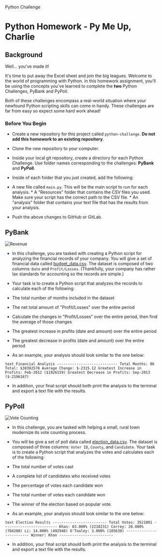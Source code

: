 Python Challenge
# Python Homework - Py Me Up, Charlie

## Background

Well... you've made it!

It's time to put away the Excel sheet and join the big leagues. Welcome to the world of programming with Python. In this homework assignment, you'll be using the concepts you've learned to complete the **two** Python Challenges, PyBank and PyPoll.

Both of these challenges encompass a real-world situation where your newfound Python scripting skills can come in handy. These challenges are far from easy so expect some hard work ahead!

### Before You Begin

* Create a new repository for this project called `python-challenge`. **Do not add this homework to an existing repository**.

* Clone the new repository to your computer.

* Inside your local git repository, create a directory for each Python Challenge. Use folder names corresponding to the challenges: **PyBank** and **PyPoll**.

* Inside of each folder that you just created, add the following:

* A new file called `main.py`. This will be the main script to run for each analysis. * A "Resources" folder that contains the CSV files you used. Make sure your script has the correct path to the CSV file. * An "analysis" folder that contains your text file that has the results from your analysis.

* Push the above changes to GitHub or GitLab.

## PyBank

![Revenue](Images/revenue-per-lead.png)

* In this challenge, you are tasked with creating a Python script for analyzing the financial records of your company. You will give a set of financial data called [budget_data.csv](PyBank/Resources/budget_data.csv). The dataset is composed of two columns: `Date` and `Profit/Losses`. (Thankfully, your company has rather lax standards for accounting so the records are simple.)

* Your task is to create a Python script that analyzes the records to calculate each of the following:

* The total number of months included in the dataset

* The net total amount of "Profit/Losses" over the entire period

* Calculate the changes in "Profit/Losses" over the entire period, then find the average of those changes

* The greatest increase in profits (date and amount) over the entire period

* The greatest decrease in profits (date and amount) over the entire period

* As an example, your analysis should look similar to the one below:

```text Financial Analysis ---------------------------- Total Months: 86 Total: $38382578 Average Change: $-2315.12 Greatest Increase in Profits: Feb-2012 ($1926159) Greatest Decrease in Profits: Sep-2013 ($-2196167) ```

* In addition, your final script should both print the analysis to the terminal and export a text file with the results.

## PyPoll

![Vote Counting](Images/Vote_counting.png)

* In this challenge, you are tasked with helping a small, rural town modernize its vote counting process.

* You will be give a set of poll data called [election_data.csv](PyPoll/Resources/election_data.csv). The dataset is composed of three columns: `Voter ID`, `County`, and `Candidate`. Your task is to create a Python script that analyzes the votes and calculates each of the following:

* The total number of votes cast

* A complete list of candidates who received votes

* The percentage of votes each candidate won

* The total number of votes each candidate won

* The winner of the election based on popular vote.

* As an example, your analysis should look similar to the one below:

```text Election Results ------------------------- Total Votes: 3521001 ------------------------- Khan: 63.000% (2218231) Correy: 20.000% (704200) Li: 14.000% (492940) O'Tooley: 3.000% (105630) ------------------------- Winner: Khan ------------------------- ```

* In addition, your final script should both print the analysis to the terminal and export a text file with the results.

